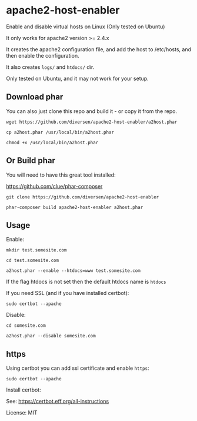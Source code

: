 # apache2-host-enabler

Enable and disable virtual hosts on Linux (Only tested on Ubuntu)

It only works for apache2 version >= 2.4.x

It creates the apache2 configuration file, and add the host to /etc/hosts, 
and then enable the configuration.

It also creates `logs/` and `htdocs/` dir.

Only tested on Ubuntu, and it may not work for your setup. 

## Download phar

You can also just clone this repo and build it - or copy it from the repo. 

    wget https://github.com/diversen/apache2-host-enabler/a2host.phar

    cp a2host.phar /usr/local/bin/a2host.phar

    chmod +x /usr/local/bin/a2host.phar

## Or Build phar

You will need to have this great tool installed:

https://github.com/clue/phar-composer

    git clone https://github.com/diversen/apache2-host-enabler 

    phar-composer build apache2-host-enabler a2host.phar

## Usage

Enable:

    mkdir test.somesite.com

    cd test.somesite.com

    a2host.phar --enable --htdocs=www test.somesite.com

If the flag htdocs is not set then the default htdocs name is `htdocs`

If you need SSL (and if you have installed certbot):

    sudo certbot --apache

Disable:

    cd somesite.com

    a2host.phar --disable somesite.com

## https

Using certbot you can add ssl certificate and enable `https`:

    sudo certbot --apache

Install certbot: 

See: https://certbot.eff.org/all-instructions



License: MIT
